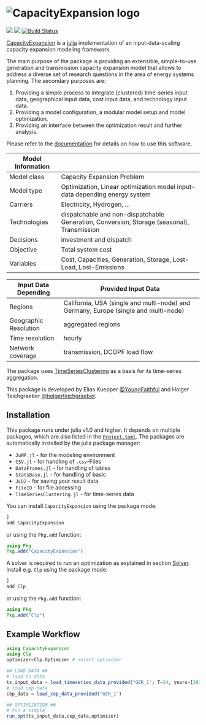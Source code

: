 ![CapacityExpansion logo](docs/src/assets/cep_text.svg)
===
[![](https://img.shields.io/badge/docs-stable-blue.svg)](https://YoungFaithful.github.io/CapacityExpansion.jl/stable)
[![](https://img.shields.io/badge/docs-dev-blue.svg)](https://YoungFaithful.github.io/CapacityExpansion.jl/dev)
[![Build Status](https://travis-ci.com/YoungFaithful/CapacityExpansion.jl.svg?branch=master)](https://travis-ci.com/YoungFaithful/CapacityExpansion.jl)

[CapacityExpansion](https://github.com/YoungFaithful/CapacityExpansion.jl) is a [julia](https://julialang.org/) implementation of an input-data-scaling capacity expansion modeling framework.

The main purpose of the package is providing an extensible, simple-to-use generation and transmission capacity expansion model that allows to address a diverse set of research questions in the area of energy systems planning. The secondary purposes are:
1) Providing a simple process to integrate (clustered) time-series input data, geographical input data, cost input data, and technology input data.
2) Providing a model configuration, a modular model setup and model optimization.
3) Providing an interface between the optimization result and further analysis.

Please refer to the [documentation](https://YoungFaithful.github.io/CapacityExpansion.jl/stable) for details on how to use this software.

| Model Information |                                                                                            |
| ----------------- | ------------------------------------------------------------------------------------------ |
| Model class       | Capacity Expansion Problem                                                                 |
| Model type        | Optimization, Linear optimization model input-data depending energy system                 |
| Carriers          | Electricity, Hydrogen, ...                                                                 |
| Technologies      | dispatchable and non-dispatchable Generation, Conversion, Storage (seasonal), Transmission |
| Decisions         | investment and dispatch                                                                    |
| Objective         | Total system cost                                                                          |
| Variables         | Cost, Capacities, Generation, Storage, Lost-Load, Lost-Emissions                           |

| Input Data Depending  | Provided Input Data                                                                 |
| --------------------- | ----------------------------------------------------------------------------------- |
| Regions               | California, USA (single and multi-node) and Germany, Europe (single and multi-node) |
| Geographic Resolution | aggregated regions                                                                  |
| Time resolution       | hourly                                                                              |
| Network coverage      | transmission, DCOPF load flow                                                       |

The package uses [TimeSeriesClustering](https://github.com/holgerteichgraeber/TimeSeriesClustering.jl) as a basis for its time-series aggregation.

This package is developed by Elias Kuepper [@YoungFaithful](https://github.com/youngfaithful) and Holger Teichgraeber [@holgerteichgraeber](https://github.com/holgerteichgraeber).

## Installation
This package runs under julia v1.0 and higher.
It depends on multiple packages, which are also listed in the [`Project.toml`](https://github.com/YoungFaithful/CapacityExpansion.jl/blob/master/Project.toml). The packages are automatically installed by the julia package manager:
- `JuMP.jl` - for the modeling environment
- `CSV.jl` - for handling of `.csv`-Files
- `DataFrames.jl` - for handling of tables
- `StatsBase.jl` - for handling of basic  
- `JLD2` - for saving your result data
- `FileIO` - for file accessing
- `TimeSeriesClustering.jl` - for time-series data

You can install `CapacityExpansion` using the package mode:
```julia
]
add CapacityExpansion
```
or using the `Pkg.add` function:
```julia
using Pkg
Pkg.add("CapacityExpansion")
```

A solver is required to run an optimization as explained in section [Solver](https://youngfaithful.github.io/CapacityExpansion.jl/stable/opt_cep/#Solver-1).
Install e.g. `Clp` using the package mode:
```julia
]
add Clp
```
or using the `Pkg.add` function:
```julia
using Pkg
Pkg.add("Clp")
```
## Example Workflow
```julia
using CapacityExpansion
using Clp
optimizer=Clp.Optimizer # select optimizer

## LOAD DATA ##
# laod ts-data
ts_input_data = load_timeseries_data_provided("GER_1"; T=24, years=[2016])
# load cep-data
cep_data = load_cep_data_provided("GER_1")

## OPTIMIZATION ##
# run a simple
run_opt(ts_input_data,cep_data,optimizer)
```
